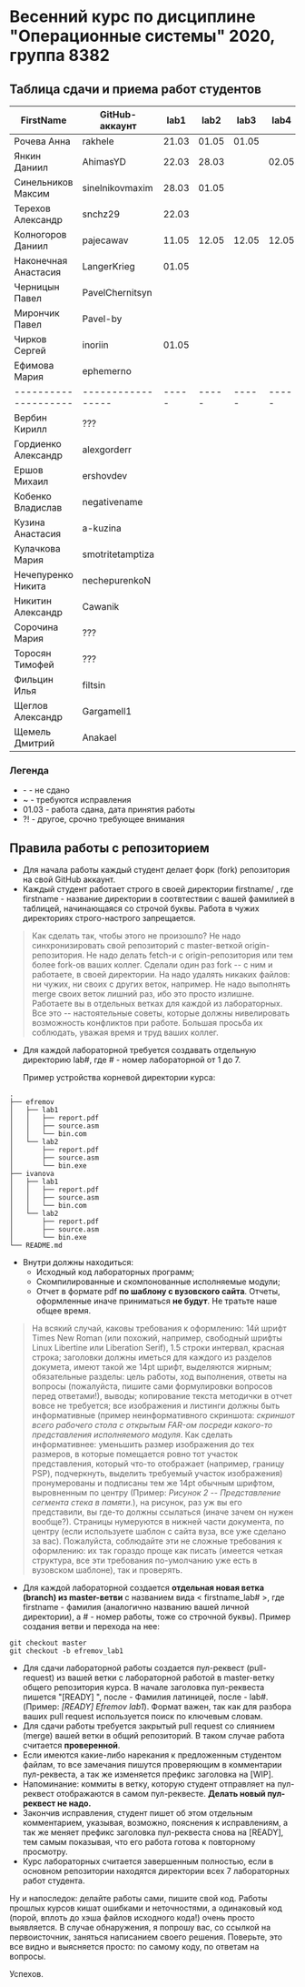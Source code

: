 # Весенний курс по дисциплине "Операционные системы" 2020, группа 8382

## Таблица сдачи и приема работ студентов

| FirstName            | GitHub-аккаунт    | lab1  | lab2  | lab3  | lab4  | lab5  | lab6  | lab7  |
| -------------------- | ----------------- | ----- | ----- | ----- | ----- | ----- | ----- | ----- |
| Рочева Анна          | rakhele           | 21.03 | 01.05 | 01.05 |       |       |       |       |
| Янкин Даниил         | AhimasYD          | 22.03 | 28.03 |       | 02.05 |       |       |       |
| Синельников Максим   | sinelnikovmaxim   | 28.03 | 01.05 |       |       |       |       |       |
| Терехов Александр    | snchz29           | 22.03 |       |       |       |       |       |       |
| Колногоров Даниил    | pajecawav         | 11.05 | 12.05 | 12.05 | 12.05 |       |       |       |
| Наконечная Анастасия | LangerKrieg       | 01.05 |       |       |       |       |       |       |
| Черницын Павел       | PavelChernitsyn   |       |       |       |       |       |       |       |
| Мирончик Павел       | Pavel-by          |       |       |       |       |       |       |       |
| Чирков Сергей        | inoriin           | 01.05 |       |       |       |       |       |       |
| Ефимова Мария        | ephemerno         |       |       |       |       |       |       |       |
| -------------------- | ----------------- | ----- | ----- | ----- | ----- | ----- | ----- | ----- |
| Вербин Кирилл        | ???               |       |       |       |       |       |       |       |
| Гордиенко Александр  | alexgorderr       |       |       |       |       |       |       |       |
| Ершов Михаил         | ershovdev         |       |       |       |       |       |       |       |
| Кобенко Владислав    | negativename      |       |       |       |       |       |       |       |
| Кузина Анастасия     | a-kuzina          |       |       |       |       |       |       |       |
| Кулачкова Мария      | smotritetamptiza  |       |       |       |       |       |       |       |
| Нечепуренко Никита   | nechepurenkoN     |       |       |       |       |       |       |       |
| Никитин Александр    | Cawanik           |       |       |       |       |       |       |       |
| Сорочина Мария       | ???               |       |       |       |       |       |       |       |
| Торосян Тимофей      | ???               |       |       |       |       |       |       |       |
| Фильцин Илья         | filtsin           |       |       |       |       |       |       |       |
| Щеглов Александр     | Gargamell1        |       |       |       |       |       |       |       |
| Щемель Дмитрий       | Anakael           |       |       |       |       |       |       |       |

### Легенда

- \- - не сдано
- ~ - требуются исправления
- 01.03 - работа сдана, дата принятия работы
- ?! - другое, срочно требующее внимания

## Правила работы с репозиторием

- Для начала работы каждый студент делает форк (fork) репозитория на свой GitHub аккаунт.
- Каждый студент работает строго в своей директории firstname/ , где firstname - название директории в соотвтествии с вашей фамилией в таблицей, начинающаяся со строчой буквы. Работа в чужих директориях строго-настрого запрещается.

> Как сделать так, чтобы этого не произошло? Не надо синхронизировать свой репозиторий с master-веткой origin-репозитория. Не надо делать fetch-и с origin-репозитория или тем более fork-ов ваших коллег. Сделали один раз fork -- с ним и работаете, в своей директории. На надо удалять никаких файлов: ни чужих, ни своих с других веток, например. Не надо выполнять merge своих веток лишний раз, ибо это просто излишне. Работаете вы в отдельных ветках для каждой из лабораторных. Все это -- настоятельные советы, которые должны нивелировать возможность конфликтов при работе. Большая просьба их соблюдать, уважая время и труд ваших коллег.

- Для каждой лабораторной требуется создавать отдельную директорию lab#, где # - номер лабораторной от 1 до 7.

    Пример устройства корневой директории курса:
```
.
├── efremov
│   ├── lab1
│   │   ├── report.pdf
│   │   ├── source.asm
│   │   └── bin.com
│   └── lab2
│       ├── report.pdf
│       ├── source.asm
│       └── bin.exe
├── ivanova
│   ├── lab1
│   │   ├── report.pdf
│   │   ├── source.asm
│   │   └── bin.com
│   └── lab2
│       ├── report.pdf
│       ├── source.asm
│       └── bin.exe
└── README.md
```

- Внутри должны находиться:
    * Исходный код лабораторных программ;
    * Скомпилированные и скомпонованные исполняемые модули;
    * Отчет в формате pdf  **по шаблону с вузовского сайта**. Отчеты, оформленные иначе приниматься **не будут**. Не тратьте наше общее время.

> На всякий случай, каковы требования к оформлению: 14й шрифт Times New Roman (или похожий, например, свободный шрифты Linux Libertine или  Liberation Serif), 1.5 строки интервал, красная строка; заголовки должны иметься для каждого из разделов докумета, имеют такой же 14pt шрифт, выделяются жирным; обязательные разделы: цель работы, ход выполнения, ответы на вопросы (пожалуйста, пишите сами формулировки вопросов перед ответами!), выводы; копирование текста методички в отчет вовсе не требуется; все изображения и листинги должны быть информативные (пример неинформативного скриншота: *скриншот всего рабочего стола с открытым FAR-ом посреди какого-то представления исполняемого модуля*. Как сделать информативнее: уменьшить размер изображения до тех размеров, в которые помещается ровно тот участок представления, который что-то отображает (например, границу PSP), подчеркнуть, выделить требуемый участок изображения) пронумерованы и подписаны тем же 14pt обычным шрифтом, выровненным по центру (Пример: *Рисунок 2 -- Представление сегмента стека в памяти.*), на рисунок, раз уж вы его представили, вы где-то должны ссылаться (иначе зачем он нужен вообще?). Страницы нумеруются в нижней части документа, по центру (если используете шаблон с сайта вуза, все уже сделано за вас). Пожалуйста, соблюдайте эти не сложные требования к оформлению: их так гораздо проще как писать (имеется четкая структура, все эти требования по-умолчанию уже есть в вузовском шаблоне), так и проверять.

- Для каждой лабораторной создается **отдельная новая ветка (branch) из master-ветви** с названием вида < firstname\_lab# >, где firstname - фамилия (аналогично названию вашей личной директории), а # - номер работы, тоже со строчной буквы). Пример создания ветви и перехода на нее:

```
git checkout master
git checkout -b efremov_lab1
```
- Для сдачи лабораторной работы создается пул-реквест (pull-request) из вашей ветки с лабораторной работой в master-ветку общего репозитория курса. В начале заголовка пул-реквеста пишется "[READY] ", после - Фамилия латиницей, после - lab#. (Пример: *[READY] Efremov lab1*). Формат важен, так как для разбора ваших pull request используется поиск по ключевым словам.
- Для сдачи работы требуется закрытый pull request со слиянием (merge) вашей ветки в общий репозиторий. В таком случае работа считается **проверенной**.
- Если имеются какие-либо нарекания к предложенным студентом файлам, то все замечания пишутся проверяющим в комментарии пул-реквеста, а так же изменяется префикс заголовка на [WIP].
- Напоминание: коммиты в ветку, которую студент отправляет на пул-реквест отображаются в самом пул-реквесте. **Делать новый пул-реквест не надо.**
- Закончив исправления, студент пишет об этом отдельным комментарием, указывая, возможно, пояснения к исправлениям, а так же меняет префикс заголовка пул-реквеста снова на [READY], тем самым показывая, что его работа готова к повторному просмотру.
- Курс лабораторных считается завершенным полностью, если в основном репозитории находятся директории всех 7 лабораторных работ студента.

Ну и напоследок: делайте работы сами, пишите свой код. Работы прошлых курсов кишат ошибками и неточностями, а одинаковый код (порой, вплоть до хэша файлов исходного кода!) очень просто выявляется. В случае обнаружения, я попрошу вас, со ссылкой на первоисточник, заняться написанием своего решения. Поверьте, это все видно и выясняется просто: по самому коду, по ответам на вопросы.

Успехов.
